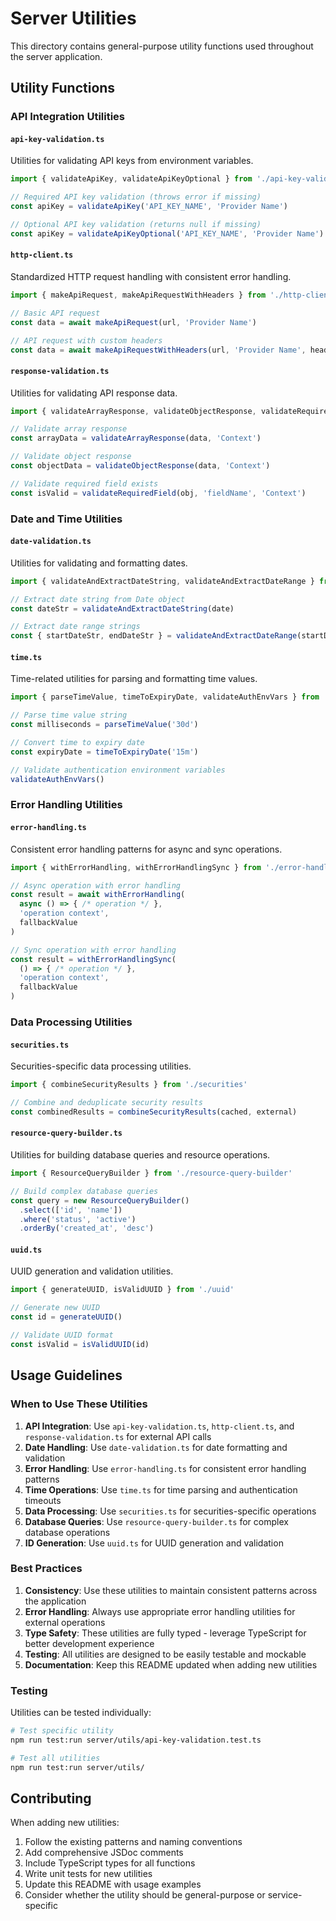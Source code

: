 # Server Utilities

This directory contains general-purpose utility functions used throughout the server application.

## Utility Functions

### API Integration Utilities

#### `api-key-validation.ts`
Utilities for validating API keys from environment variables.

```typescript
import { validateApiKey, validateApiKeyOptional } from './api-key-validation'

// Required API key validation (throws error if missing)
const apiKey = validateApiKey('API_KEY_NAME', 'Provider Name')

// Optional API key validation (returns null if missing)
const apiKey = validateApiKeyOptional('API_KEY_NAME', 'Provider Name')
```

#### `http-client.ts`
Standardized HTTP request handling with consistent error handling.

```typescript
import { makeApiRequest, makeApiRequestWithHeaders } from './http-client'

// Basic API request
const data = await makeApiRequest(url, 'Provider Name')

// API request with custom headers
const data = await makeApiRequestWithHeaders(url, 'Provider Name', headers)
```

#### `response-validation.ts`
Utilities for validating API response data.

```typescript
import { validateArrayResponse, validateObjectResponse, validateRequiredField } from './response-validation'

// Validate array response
const arrayData = validateArrayResponse(data, 'Context')

// Validate object response
const objectData = validateObjectResponse(data, 'Context')

// Validate required field exists
const isValid = validateRequiredField(obj, 'fieldName', 'Context')
```

### Date and Time Utilities

#### `date-validation.ts`
Utilities for validating and formatting dates.

```typescript
import { validateAndExtractDateString, validateAndExtractDateRange } from './date-validation'

// Extract date string from Date object
const dateStr = validateAndExtractDateString(date)

// Extract date range strings
const { startDateStr, endDateStr } = validateAndExtractDateRange(startDate, endDate)
```

#### `time.ts`
Time-related utilities for parsing and formatting time values.

```typescript
import { parseTimeValue, timeToExpiryDate, validateAuthEnvVars } from './time'

// Parse time value string
const milliseconds = parseTimeValue('30d')

// Convert time to expiry date
const expiryDate = timeToExpiryDate('15m')

// Validate authentication environment variables
validateAuthEnvVars()
```

### Error Handling Utilities

#### `error-handling.ts`
Consistent error handling patterns for async and sync operations.

```typescript
import { withErrorHandling, withErrorHandlingSync } from './error-handling'

// Async operation with error handling
const result = await withErrorHandling(
  async () => { /* operation */ },
  'operation context',
  fallbackValue
)

// Sync operation with error handling
const result = withErrorHandlingSync(
  () => { /* operation */ },
  'operation context',
  fallbackValue
)
```

### Data Processing Utilities

#### `securities.ts`
Securities-specific data processing utilities.

```typescript
import { combineSecurityResults } from './securities'

// Combine and deduplicate security results
const combinedResults = combineSecurityResults(cached, external)
```

#### `resource-query-builder.ts`
Utilities for building database queries and resource operations.

```typescript
import { ResourceQueryBuilder } from './resource-query-builder'

// Build complex database queries
const query = new ResourceQueryBuilder()
  .select(['id', 'name'])
  .where('status', 'active')
  .orderBy('created_at', 'desc')
```

#### `uuid.ts`
UUID generation and validation utilities.

```typescript
import { generateUUID, isValidUUID } from './uuid'

// Generate new UUID
const id = generateUUID()

// Validate UUID format
const isValid = isValidUUID(id)
```

## Usage Guidelines

### When to Use These Utilities

1. **API Integration**: Use `api-key-validation.ts`, `http-client.ts`, and `response-validation.ts` for external API calls
2. **Date Handling**: Use `date-validation.ts` for date formatting and validation
3. **Error Handling**: Use `error-handling.ts` for consistent error handling patterns
4. **Time Operations**: Use `time.ts` for time parsing and authentication timeouts
5. **Data Processing**: Use `securities.ts` for securities-specific operations
6. **Database Queries**: Use `resource-query-builder.ts` for complex database operations
7. **ID Generation**: Use `uuid.ts` for UUID generation and validation

### Best Practices

1. **Consistency**: Use these utilities to maintain consistent patterns across the application
2. **Error Handling**: Always use appropriate error handling utilities for external operations
3. **Type Safety**: These utilities are fully typed - leverage TypeScript for better development experience
4. **Testing**: All utilities are designed to be easily testable and mockable
5. **Documentation**: Keep this README updated when adding new utilities

### Testing

Utilities can be tested individually:

```bash
# Test specific utility
npm run test:run server/utils/api-key-validation.test.ts

# Test all utilities
npm run test:run server/utils/
```

## Contributing

When adding new utilities:

1. Follow the existing patterns and naming conventions
2. Add comprehensive JSDoc comments
3. Include TypeScript types for all functions
4. Write unit tests for new utilities
5. Update this README with usage examples
6. Consider whether the utility should be general-purpose or service-specific 